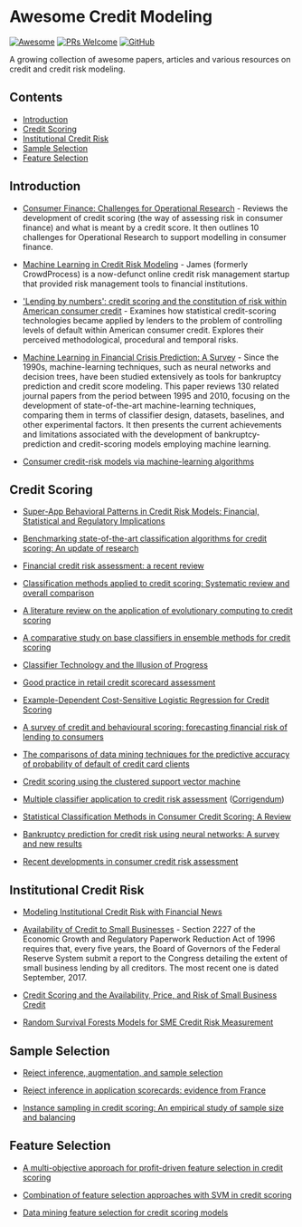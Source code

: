 # Awesome Credit Modeling
[![Awesome](https://cdn.rawgit.com/sindresorhus/awesome/d7305f38d29fed78fa85652e3a63e154dd8e8829/media/badge.svg)](https://github.com/sindresorhus/awesome)
[![PRs Welcome](https://img.shields.io/badge/PRs-welcome-brightgreen.svg?style=flat-square)](http://makeapullrequest.com)
[![GitHub](https://img.shields.io/github/license/mourarthur/awesome-credit-modeling?style=flat-square)](LICENSE)

A growing collection of awesome papers, articles and various resources on credit and credit risk modeling.

## Contents

- [Introduction](#introduction)
- [Credit Scoring](#credit-scoring)
- [Institutional Credit Risk](#institutional-credit-risk)
- [Sample Selection](#sample-selection)
- [Feature Selection](#feature-selection)

## Introduction

- [Consumer Finance: Challenges for Operational Research](https://www.jstor.org/stable/40540227) - Reviews the development of credit scoring (the way of assessing risk in consumer finance) and what is meant by a credit score. It then outlines 10 challenges for Operational Research to support modelling in consumer finance.

- [Machine Learning in Credit Risk Modeling](https://james.finance/static/assets/whitepapers/Machine-Learning-in-Credit-Risk-Modeling-James-white-paper.pdf) - James (formerly CrowdProcess) is a now-defunct online credit risk management startup that provided risk management tools to financial institutions.  

- ['Lending by numbers': credit scoring and the constitution of risk within American consumer credit](https://www.tandfonline.com/doi/abs/10.1080/03085140601089846) - Examines how statistical credit-scoring technologies became applied by lenders to the problem of controlling levels of default within American consumer credit. Explores their perceived methodological, procedural and temporal risks.  

- [Machine Learning in Financial Crisis Prediction: A Survey](https://ieeexplore.ieee.org/document/6069610) - Since the 1990s, machine-learning techniques, such as neural networks and decision trees, have been studied extensively as tools for bankruptcy prediction and credit score modeling. This paper reviews 130 related journal papers from the period between 1995 and 2010, focusing on the development of state-of-the-art machine-learning techniques, comparing them in terms of classifier design, datasets, baselines, and other experimental factors. It then presents the current achievements and limitations associated with the development of bankruptcy-prediction and credit-scoring models employing machine learning.

- [Consumer credit-risk models via machine-learning algorithms](https://alo.mit.edu/wp-content/uploads/2015/06/Household-behaviorConsumer-credit-riskCredit-card-borrowingMachine-learningNonparametric-estimation.pdf)  

## Credit Scoring

- [Super-App Behavioral Patterns in Credit Risk Models: Financial, Statistical and Regulatory Implications](https://arxiv.org/abs/2005.14658)

- [Benchmarking state-of-the-art classification algorithms for credit scoring: An update of research](https://www.sciencedirect.com/science/article/abs/pii/S0377221715004208)

- [Financial credit risk assessment: a recent review](https://dl.acm.org/doi/10.1007/s10462-015-9434-x)

- [Classification methods applied to credit scoring: Systematic review and overall comparison](https://www.sciencedirect.com/science/article/abs/pii/S1876735416300101)

- [A literature review on the application of evolutionary computing to credit scoring](https://link.springer.com/article/10.1057/jors.2012.145)

- [A comparative study on base classifiers in ensemble methods for credit scoring](https://www.sciencedirect.com/science/article/abs/pii/S0957417416306947)

- [Classifier Technology and the Illusion of Progress](https://projecteuclid.org/euclid.ss/1149600839)

- [Good practice in retail credit scorecard assessment](https://www.tandfonline.com/doi/abs/10.1057/palgrave.jors.2601932)

- [Example-Dependent Cost-Sensitive Logistic Regression for Credit Scoring](https://ieeexplore.ieee.org/document/7033125)

- [A survey of credit and behavioural scoring: forecasting financial risk of lending to consumers](https://www.sciencedirect.com/science/article/abs/pii/S0169207000000340)

- [The comparisons of data mining techniques for the predictive accuracy of probability of default of credit card clients](https://www.sciencedirect.com/science/article/abs/pii/S0957417407006719)

- [Credit scoring using the clustered support vector machine](https://www.sciencedirect.com/science/article/abs/pii/S0957417414005119)

- [Multiple classifier application to credit risk assessment](https://www.sciencedirect.com/science/article/abs/pii/S0957417409008847) ([Corrigendum](https://www.sciencedirect.com/science/article/pii/S0957417410012364))

- [Statistical Classification Methods in Consumer Credit Scoring: A Review](https://www.jstor.org/stable/2983268)

- [Bankruptcy prediction for credit risk using neural networks: A survey and new results](https://ieeexplore.ieee.org/document/935101)

- [Recent developments in consumer credit risk assessment](https://www.sciencedirect.com/science/article/abs/pii/S0377221706011866)

##  Institutional Credit Risk

- [Modeling Institutional Credit Risk with Financial News](https://arxiv.org/abs/2004.08204)

- [Availability of Credit to Small Businesses](https://www.federalreserve.gov/publications/2017-september-availability-of-credit-to-small-businesses.htm) - Section 2227 of the Economic Growth and Regulatory Paperwork Reduction Act of 1996 requires that, every five years, the Board of Governors of the Federal Reserve System submit a report to the Congress detailing the extent of small business lending by all creditors. The most recent one is dated September, 2017.  

- [Credit Scoring and the Availability, Price, and Risk of Small Business Credit](https://muse.jhu.edu/article/181124)

- [Random Survival Forests Models for SME Credit Risk Measurement](https://link.springer.com/article/10.1007/s11009-008-9078-2)

## Sample Selection

- [Reject inference, augmentation, and sample selection](https://www.sciencedirect.com/science/article/abs/pii/S0377221706011969)

- [Reject inference in application scorecards: evidence from France](https://econpapers.repec.org/paper/drmwpaper/2016-10.htm)

- [Instance sampling in credit scoring: An empirical study of sample size and balancing](http://www.research.lancs.ac.uk/portal/en/publications/instance-sampling-in-credit-scoring-an-empirical-study-of-sample-size-and-balancing(89b83914-c7f2-499a-8fa1-844d6cb6004d).html)

## Feature Selection

- [A multi-objective approach for profit-driven feature selection in credit scoring](https://www.sciencedirect.com/science/article/pii/S0167923619300570)

- [Combination of feature selection approaches with SVM in credit scoring](https://www.sciencedirect.com/science/article/abs/pii/S0957417409010719)

- [Data mining feature selection for credit scoring models](https://link.springer.com/article/10.1057/palgrave.jors.2601976)
